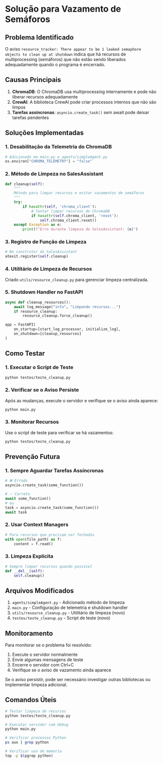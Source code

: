 # Solução para Vazamento de Semáforos

## Problema Identificado

O aviso `resource_tracker: There appear to be 1 leaked semaphore objects to clean up at shutdown` indica que há recursos de multiprocessing (semáforos) que não estão sendo liberados adequadamente quando o programa é encerrado.

## Causas Principais

1. **ChromaDB**: O ChromaDB usa multiprocessing internamente e pode não liberar recursos adequadamente
2. **CrewAI**: A biblioteca CrewAI pode criar processos internos que não são limpos
3. **Tarefas assíncronas**: `asyncio.create_task()` sem await pode deixar tarefas pendentes

## Soluções Implementadas

### 1. Desabilitação da Telemetria do ChromaDB

```python
# Adicionado em main.py e agents/simpleAgent.py
os.environ["CHROMA_TELEMETRY"] = "false"
```

### 2. Método de Limpeza no SalesAssistant

```python
def cleanup(self):
    """
    Método para limpar recursos e evitar vazamentos de semáforos
    """
    try:
        if hasattr(self, 'chroma_client'):
            # Tentar limpar recursos do ChromaDB
            if hasattr(self.chroma_client, 'reset'):
                self.chroma_client.reset()
    except Exception as e:
        print(f"Erro durante limpeza do SalesAssistant: {e}")
```

### 3. Registro de Função de Limpeza

```python
# No construtor do SalesAssistant
atexit.register(self.cleanup)
```

### 4. Utilitário de Limpeza de Recursos

Criado `utils/resource_cleanup.py` para gerenciar limpeza centralizada.

### 5. Shutdown Handler no FastAPI

```python
async def cleanup_resources():
    await log_message("info", "Limpando recursos...")
    if resource_cleanup:
        resource_cleanup.force_cleanup()

app = FastAPI(
    on_startup=[start_log_processor, initialize_log],
    on_shutdown=[cleanup_resources]
)
```

## Como Testar

### 1. Executar o Script de Teste

```bash
python testes/teste_cleanup.py
```

### 2. Verificar se o Aviso Persiste

Após as mudanças, execute o servidor e verifique se o aviso ainda aparece:

```bash
python main.py
```

### 3. Monitorar Recursos

Use o script de teste para verificar se há vazamentos:

```bash
python testes/teste_cleanup.py
```

## Prevenção Futura

### 1. Sempre Aguardar Tarefas Assíncronas

```python
# ❌ Errado
asyncio.create_task(some_function())

# ✅ Correto
await some_function()
# ou
task = asyncio.create_task(some_function())
await task
```

### 2. Usar Context Managers

```python
# Para recursos que precisam ser fechados
with open(file_path) as f:
    content = f.read()
```

### 3. Limpeza Explícita

```python
# Sempre limpar recursos quando possível
def __del__(self):
    self.cleanup()
```

## Arquivos Modificados

1. `agents/simpleAgent.py` - Adicionado método de limpeza
2. `main.py` - Configuração de telemetria e shutdown handler
3. `utils/resource_cleanup.py` - Utilitário de limpeza (novo)
4. `testes/teste_cleanup.py` - Script de teste (novo)

## Monitoramento

Para monitorar se o problema foi resolvido:

1. Execute o servidor normalmente
2. Envie algumas mensagens de teste
3. Encerre o servidor com Ctrl+C
4. Verifique se o aviso de vazamento ainda aparece

Se o aviso persistir, pode ser necessário investigar outras bibliotecas ou implementar limpeza adicional.

## Comandos Úteis

```bash
# Testar limpeza de recursos
python testes/teste_cleanup.py

# Executar servidor com debug
python main.py

# Verificar processos Python
ps aux | grep python

# Verificar uso de memória
top -p $(pgrep python)
``` 